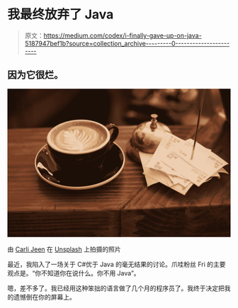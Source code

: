# 我最终放弃了 Java

> 原文：<https://medium.com/codex/i-finally-gave-up-on-java-5187947bef1b?source=collection_archive---------0----------------------->

## 因为它很烂。

![](img/b1b8626f1e5a82814021327beb9c9675.png)

由 [Carli Jeen](https://unsplash.com/@carlijeen?utm_source=medium&utm_medium=referral) 在 [Unsplash](https://unsplash.com?utm_source=medium&utm_medium=referral) 上拍摄的照片

最近，我陷入了一场关于 C#优于 Java 的毫无结果的讨论。爪哇粉丝 Fri 的主要观点是。“你不知道你在说什么。你不用 Java”。

嗯，差不多了。我已经用这种笨拙的语言做了几个月的程序员了。我终于决定把我的遗憾倒在你的屏幕上。
